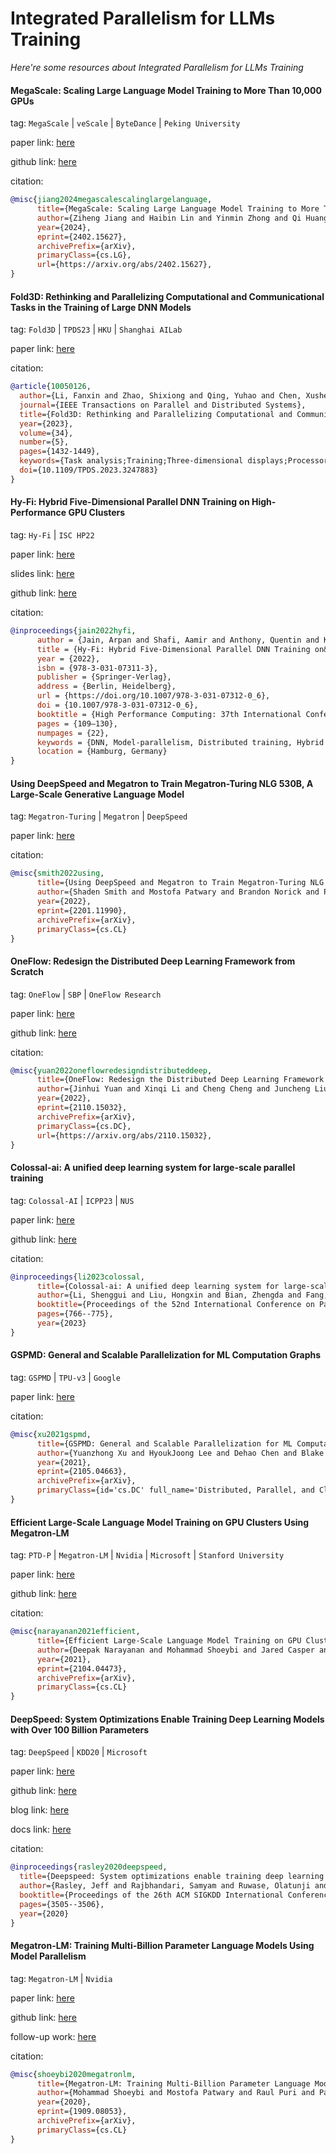 
# Integrated Parallelism for LLMs Training
*Here're some resources about Integrated Parallelism for LLMs Training*


#### MegaScale: Scaling Large Language Model Training to More Than 10,000 GPUs

tag: `MegaScale` | `veScale` | `ByteDance` | `Peking University`

paper link: [here](https://arxiv.org/pdf/2402.15627)

github link: [here](https://github.com/volcengine/veScale)

citation:

```bibtex
@misc{jiang2024megascalescalinglargelanguage,
      title={MegaScale: Scaling Large Language Model Training to More Than 10,000 GPUs}, 
      author={Ziheng Jiang and Haibin Lin and Yinmin Zhong and Qi Huang and Yangrui Chen and Zhi Zhang and Yanghua Peng and Xiang Li and Cong Xie and Shibiao Nong and Yulu Jia and Sun He and Hongmin Chen and Zhihao Bai and Qi Hou and Shipeng Yan and Ding Zhou and Yiyao Sheng and Zhuo Jiang and Haohan Xu and Haoran Wei and Zhang Zhang and Pengfei Nie and Leqi Zou and Sida Zhao and Liang Xiang and Zherui Liu and Zhe Li and Xiaoying Jia and Jianxi Ye and Xin Jin and Xin Liu},
      year={2024},
      eprint={2402.15627},
      archivePrefix={arXiv},
      primaryClass={cs.LG},
      url={https://arxiv.org/abs/2402.15627}, 
}
```


#### Fold3D: Rethinking and Parallelizing Computational and Communicational Tasks in the Training of Large DNN Models

tag: `Fold3D` | `TPDS23` | `HKU` | `Shanghai AILab`

paper link: [here](https://ieeexplore.ieee.org/document/10050126)

citation:

```bibtex
@article{10050126,
  author={Li, Fanxin and Zhao, Shixiong and Qing, Yuhao and Chen, Xusheng and Guan, Xiuxian and Wang, Sen and Zhang, Gong and Cui, Heming},
  journal={IEEE Transactions on Parallel and Distributed Systems}, 
  title={Fold3D: Rethinking and Parallelizing Computational and Communicational Tasks in the Training of Large DNN Models}, 
  year={2023},
  volume={34},
  number={5},
  pages={1432-1449},
  keywords={Task analysis;Training;Three-dimensional displays;Processor scheduling;Graphics processing units;Pipeline processing;Computational modeling;3D parallelism;DNN;deep learning;distributed training;GPU;machine learning;pipeline parallelism},
  doi={10.1109/TPDS.2023.3247883}
}
```


#### Hy-Fi: Hybrid Five-Dimensional Parallel DNN Training on High-Performance GPU Clusters

tag: `Hy-Fi` | `ISC HP22`

paper link: [here](https://link.springer.com/chapter/10.1007/978-3-031-07312-0_6)

slides link: [here](https://mug.mvapich.cse.ohio-state.edu/static/media/mug/presentations/22/jain-mug22-short-talk-wed.pdf)

github link: [here](https://github.com/OSU-Nowlab/MPI4DL)

citation:

```bibtex
@inproceedings{jain2022hyfi,
      author = {Jain, Arpan and Shafi, Aamir and Anthony, Quentin and Kousha, Pouya and Subramoni, Hari and Panda, Dhableswar K.},
      title = {Hy-Fi: Hybrid Five-Dimensional Parallel DNN Training on&nbsp;High-Performance GPU Clusters},
      year = {2022},
      isbn = {978-3-031-07311-3},
      publisher = {Springer-Verlag},
      address = {Berlin, Heidelberg},
      url = {https://doi.org/10.1007/978-3-031-07312-0_6},
      doi = {10.1007/978-3-031-07312-0_6},
      booktitle = {High Performance Computing: 37th International Conference, ISC High Performance 2022, Hamburg, Germany, May 29 – June 2, 2022, Proceedings},
      pages = {109–130},
      numpages = {22},
      keywords = {DNN, Model-parallelism, Distributed training, Hybrid parallelism, MPI, GPU},
      location = {Hamburg, Germany}
}
```


#### Using DeepSpeed and Megatron to Train Megatron-Turing NLG 530B, A Large-Scale Generative Language Model

tag: `Megatron-Turing` | `Megatron` | `DeepSpeed`

paper link: [here](https://arxiv.org/pdf/2201.11990.pdf)

citation:

```bibtex
@misc{smith2022using,
      title={Using DeepSpeed and Megatron to Train Megatron-Turing NLG 530B, A Large-Scale Generative Language Model}, 
      author={Shaden Smith and Mostofa Patwary and Brandon Norick and Patrick LeGresley and Samyam Rajbhandari and Jared Casper and Zhun Liu and Shrimai Prabhumoye and George Zerveas and Vijay Korthikanti and Elton Zhang and Rewon Child and Reza Yazdani Aminabadi and Julie Bernauer and Xia Song and Mohammad Shoeybi and Yuxiong He and Michael Houston and Saurabh Tiwary and Bryan Catanzaro},
      year={2022},
      eprint={2201.11990},
      archivePrefix={arXiv},
      primaryClass={cs.CL}
}
```


#### OneFlow: Redesign the Distributed Deep Learning Framework from Scratch

tag: `OneFlow` | `SBP` | `OneFlow Research`

paper link: [here](https://arxiv.org/pdf/2110.15032)

github link: [here](https://github.com/Oneflow-Inc/oneflow)

citation:

```bibtex
@misc{yuan2022oneflowredesigndistributeddeep,
      title={OneFlow: Redesign the Distributed Deep Learning Framework from Scratch}, 
      author={Jinhui Yuan and Xinqi Li and Cheng Cheng and Juncheng Liu and Ran Guo and Shenghang Cai and Chi Yao and Fei Yang and Xiaodong Yi and Chuan Wu and Haoran Zhang and Jie Zhao},
      year={2022},
      eprint={2110.15032},
      archivePrefix={arXiv},
      primaryClass={cs.DC},
      url={https://arxiv.org/abs/2110.15032}, 
}
```


#### Colossal-ai: A unified deep learning system for large-scale parallel training

tag: `Colossal-AI` | `ICPP23` | `NUS`

paper link: [here](https://arxiv.org/pdf/2110.14883)

github link: [here](https://github.com/hpcaitech/ColossalAI)

citation:

```bibtex
@inproceedings{li2023colossal,
      title={Colossal-ai: A unified deep learning system for large-scale parallel training},
      author={Li, Shenggui and Liu, Hongxin and Bian, Zhengda and Fang, Jiarui and Huang, Haichen and Liu, Yuliang and Wang, Boxiang and You, Yang},
      booktitle={Proceedings of the 52nd International Conference on Parallel Processing},
      pages={766--775},
      year={2023}
}
```


#### GSPMD: General and Scalable Parallelization for ML Computation Graphs

tag: `GSPMD` | `TPU-v3` | `Google`

paper link: [here](https://arxiv.org/pdf/2105.04663)

citation:

```bibtex
@misc{xu2021gspmd,
      title={GSPMD: General and Scalable Parallelization for ML Computation Graphs}, 
      author={Yuanzhong Xu and HyoukJoong Lee and Dehao Chen and Blake Hechtman and Yanping Huang and Rahul Joshi and Maxim Krikun and Dmitry Lepikhin and Andy Ly and Marcello Maggioni and Ruoming Pang and Noam Shazeer and Shibo Wang and Tao Wang and Yonghui Wu and Zhifeng Chen},
      year={2021},
      eprint={2105.04663},
      archivePrefix={arXiv},
      primaryClass={id='cs.DC' full_name='Distributed, Parallel, and Cluster Computing' is_active=True alt_name=None in_archive='cs' is_general=False description='Covers fault-tolerance, distributed algorithms, stabilility, parallel computation, and cluster computing. Roughly includes material in ACM Subject Classes C.1.2, C.1.4, C.2.4, D.1.3, D.4.5, D.4.7, E.1.'}
}
```

#### Efficient Large-Scale Language Model Training on GPU Clusters Using Megatron-LM

tag: `PTD-P` | `Megatron-LM` | `Nvidia` | `Microsoft` | `Stanford University`

paper link: [here](https://arxiv.org/pdf/2104.04473.pdf)

github link: [here](https://github.com/NVIDIA/Megatron-LM)

citation:

```bibtex
@misc{narayanan2021efficient,
      title={Efficient Large-Scale Language Model Training on GPU Clusters Using Megatron-LM}, 
      author={Deepak Narayanan and Mohammad Shoeybi and Jared Casper and Patrick LeGresley and Mostofa Patwary and Vijay Anand Korthikanti and Dmitri Vainbrand and Prethvi Kashinkunti and Julie Bernauer and Bryan Catanzaro and Amar Phanishayee and Matei Zaharia},
      year={2021},
      eprint={2104.04473},
      archivePrefix={arXiv},
      primaryClass={cs.CL}
}
```

#### DeepSpeed: System Optimizations Enable Training Deep Learning Models with Over 100 Billion Parameters

tag: `DeepSpeed` | `KDD20` | `Microsoft`

paper link: [here](https://dl.acm.org/doi/10.1145/3394486.3406703)

github link: [here](https://github.com/microsoft/DeepSpeed)

blog link: [here](https://www.microsoft.com/en-us/research/blog/deepspeed-extreme-scale-model-training-for-everyone/)

docs link: [here](https://deepspeed.readthedocs.io/en/latest/index.html)

citation:

```bibtex
@inproceedings{rasley2020deepspeed,
  title={Deepspeed: System optimizations enable training deep learning models with over 100 billion parameters},
  author={Rasley, Jeff and Rajbhandari, Samyam and Ruwase, Olatunji and He, Yuxiong},
  booktitle={Proceedings of the 26th ACM SIGKDD International Conference on Knowledge Discovery \& Data Mining},
  pages={3505--3506},
  year={2020}
}
```


#### Megatron-LM: Training Multi-Billion Parameter Language Models Using Model Parallelism

tag: `Megatron-LM` | `Nvidia`

paper link: [here](https://arxiv.org/pdf/1909.08053.pdf)

github link: [here](https://github.com/NVIDIA/Megatron-LM)

follow-up work: [here](https://arxiv.org/pdf/2104.04473.pdf)

citation:

```bibtex
@misc{shoeybi2020megatronlm,
      title={Megatron-LM: Training Multi-Billion Parameter Language Models Using Model Parallelism}, 
      author={Mohammad Shoeybi and Mostofa Patwary and Raul Puri and Patrick LeGresley and Jared Casper and Bryan Catanzaro},
      year={2020},
      eprint={1909.08053},
      archivePrefix={arXiv},
      primaryClass={cs.CL}
}
```



